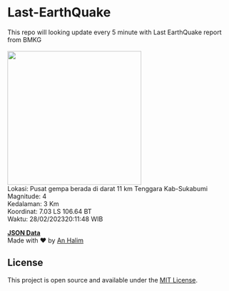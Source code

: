 # Last-EarthQuake
This repo will looking update every 5 minute with Last EarthQuake report from BMKG
<br>
<br>
<img src="https://ews.bmkg.go.id/TEWS/data/20230228201148.mmi.jpg?048751txyx13gkmq31mxgj9" width="300"/>
<br>
Lokasi: Pusat gempa berada di darat 11 km Tenggara Kab-Sukabumi <br>
Magnitude: 4 <br>
Kedalaman: 3 Km <br>
Koordinat: 7.03 LS 106.64 BT <br>
Waktu: 28/02/202320:11:48 WIB <br>

<a href="./data/data.json">**JSON Data**</a>
<br>
Made with ❤️ by <a href="https://github.com/an-halim">An Halim</a>
## License

This project is open source and available under the [MIT License](LICENSE).
